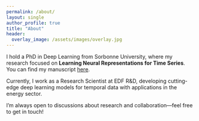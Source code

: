 ```yaml
---
permalink: /about/
layout: single
author_profile: true
title: "About"
header:
  overlay_image: /assets/images/overlay.jpg
---
```


I hold a PhD in Deep Learning from Sorbonne University, where my research focused on **Learning Neural Representations for Time Series**. You can find my manuscript [here](https://theses.hal.science/tel-04747432/file/143669_LE_NAOUR_2024_archivage.pdf). 

Currently, I work as a Research Scientist at EDF R&D, developing cutting-edge deep learning models for temporal data with applications in the energy sector. 

I’m always open to discussions about research and collaboration—feel free to get in touch!
